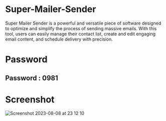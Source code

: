 # Super-Mailer-Sender
Super Mailer Sender is a powerful and versatile piece of software designed to optimize and simplify the process of sending massive emails. With this tool, users can easily manage their contact list, create and edit engaging email content, and schedule delivery with precision.

# Password
## Password : 0981

# Screenshot
![Screenshot 2023-08-08 at 23 12 10](https://github.com/NEMESIS311/Super-Mailer-Sender/assets/112959633/84e3175b-ccc4-448d-badd-b7c653c49bf6)

